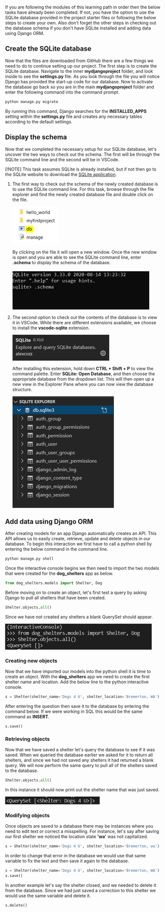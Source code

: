 [1]: https://www.sqlite.org/download.html "Link to SQLite webpage"
[2]: https://docs.djangoproject.com/en/3.1/topics/db/queries/ "Django Queries"

If you are following the modules of this learning path in order then the below tasks have already been completed. If not, you have the option to use the SQLite database provided in the project starter files or following the below steps to create your own. Also don't forget the other steps in checking out the database schema if you don't have SQLite installed and adding data using Django ORM.

## Create the SQLite database

Now that the files are downloaded from GitHub there are a few things we need to do to continue setting up our project. The first step is to create the SQLite database. Navigate to the inner **mydjangoproject** folder, and look inside to see the **settings.py** file. As you look through the file you will notice Django has provided the start-up code for our database. Now to activate the database go back so you are in the main **mydjangoproject** folder and enter the following command into the command prompt.

```bash
python manage.py migrate
```

By running this command, Django searches for the **INSTALLED_APPS** setting within the **settings.py** file and creates any necessary tables according to the default settings.

## Display the schema

Now that we completed the necessary setup for our SQLite database, let's uncover the two ways to check out the schema. The first will be through the SQLite command line and the second will be in VSCode. 

[!NOTE] This task assumes SQLite is already installed, but if not then go to the SQLite website to download the [SQLite application][1].

1. The first way to check out the schema of the newly created database is to use the SQLite command line. For this task, browse through the file explorer and find the newly created database file and double click on the file.

    ![SQLite Database file](../Module2/Module2_Images/Module2_DBImage.PNG)

    By clicking on the file it will open a new window. Once the new window is open and you are able to see the SQLite command line, enter **.schema** to display the schema of the database.

    ![SQLite Command Line](../Module2/Module2_Images/Module2_SQLiteCommandLine.PNG)

2. The second option to check out the contents of the database is to view it in VSCode. While there are different extensions available, we choose to install the **vscode-sqlite** extension.

    ![SQLite Extension](../Module2/Module2_Images/Module2_VSC_SQLiteExt.PNG)

    After installing this extension, hold down **CTRL + Shift + P** to view the command palette. Enter **SQLite: Open Database**, and then choose the appropriate database from the dropdown list. This will then open up a new view in the Explorer Pane where you can now view the database structure.

    ![SQLite Explorer](../Module2/Module2_Images/Module2_VSC_SQLiteDBOpen.PNG)


## Add data using Django ORM

After creating models for an app Django automatically creates an API. This API allows us to easily create, retrieve, update and delete objects in our database. To begin this interaction we first have to call a python shell by entering the below command in the command line.

```bash
python manage.py shell
```

Once the interactive console begins we then need to import the two models that were created for the **dog_shelters** app as below.

```python
from dog_shelters.models import Shelter, Dog 
```

Before moving on to create an object, let's first test a query by asking Django to pull all shelters that have been created. 

```python
Shelter.objects.all()
```
Since we have not created any shelters a blank QuerySet should appear.

![No Entries](../Module2/Module2_Images/Module2_NoObjects.PNG)

### Creating new objects

Now that we have imported our models into the python shell it is time to create an object. With the **dog_shelters** app we need to create the first shelter name and location. Add the below line to the python interactive console.

```python
s = Shelter(shelter_name='Dogs 4 U', shelter_location='Bremerton, WA')
```

After entering the question then save it to the database by entering the command below. If we were working in SQL this would be the same command as **INSERT**.

```python
s.save()
```

### Retrieving objects

Now that we have saved a shelter let's query the database to see if it was saved. When we queried the database earlier we asked for it to return all shelters, and since we had not saved any shelters it had returned a blank query. We will now perform the same query to pull all of the shelters saved to the database.

```python
Shelter.objects.all()
```
In this instance it should now print out the shelter name that was just saved.

![Return Shelter Name](../Module2/Module2_Images/Module2_ReturnShelter.PNG)

### Modifying objects

Once objects are saved to a database there may be instances where you need to edit text or correct a misspelling. For instance, let's say after saving our first shelter we noticed the location state **'wa'** was not capitalized. 

```python
s = Shelter(shelter_name='Dogs 4 U', shelter_location='Bremerton, wa')
```

In order to change that error in the database we would use that same variable to fix the text and then save it again to the database.

```python
s = Shelter(shelter_name='Dogs 4 U', shelter_location='Bremerton, WA')
s.save()
```

In another example let's say the shelter closed, and we needed to delete it from the database. Since we had just saved a correction to this shelter we would use the same variable and delete it.

```python
s.delete()
```